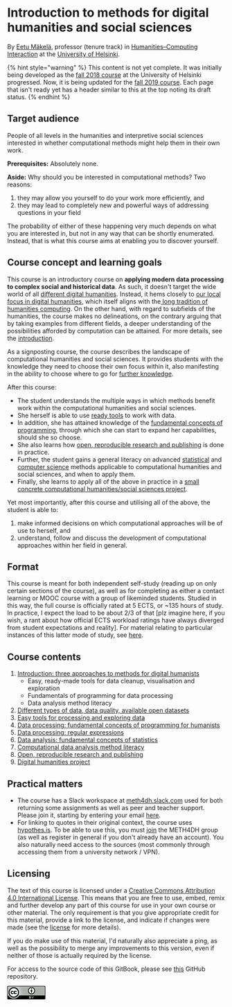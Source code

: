 # Introduction to methods for digital humanities and social sciences

By [Eetu Mäkelä](http://iki.fi/eetu.makela), professor \(tenure track\) in [Humanities–Computing Interaction](http://heldig.fi/hssci) at the [University of Helsinki](https://www.helsinki.fi/).

{% hint style="warning" %}
This content is not yet complete. It was initially being developed as the [fall 2018 course](course-instances/helsinki-fall-2018.md) at the University of Helsinki progressed. Now, it is being updated for the [fall 2019 course](course-instances/helsinki-fall-2019.md). Each page that isn't ready yet has a header similar to this at the top noting its draft status.
{% endhint %}

## Target audience

People of all levels in the humanities and interpretive social sciences interested in whether computational methods might help them in their own work. 

**Prerequisites:** Absolutely none.

**Aside:** Why should you  be interested in computational methods? Two reasons:

1. they may allow you yourself to do your work more efficiently, and
2. they may lead to completely new and powerful ways of addressing questions in your field

The probability of either of these happening very much depends on what you are interested in, but not in any way that can be shortly enumerated. Instead, that is what this course aims at enabling you to discover yourself. 

## Course concept and learning goals

This course is an introductory course on **applying modern data processing to complex social and historical data**. As such, it doesn't target the wide world of all [different digital humanities](http://j.mp/allthedh). Instead, it hems closely to [our local focus in digital humanities](https://www.helsinki.fi/en/helsinki-centre-for-digital-humanities/our-digital-humanities), which itself aligns with the[ long tradition of humanities computing](introduction-three-approaches-to-methods-for-digital-humanists/history-of-humanities-computing.md). On the other hand, with regard to subfields of the humanities, the course makes no delineations, on the contrary arguing that by taking examples from different fields, a deeper understanding of the possibilities afforded by computation can be attained. For more details, see the [introduction](introduction-three-approaches-to-methods-for-digital-humanists/).

As a signposting course, the course describes the landscape of computational humanities and social sciences. It provides students with the knowledge they need to choose their own focus within it, also manifesting in the ability to choose where to go for [further knowledge](where-to-continue.md).

After this course: 

* The student understands the multiple ways in which methods benefit work within the computational humanities and social sciences. 
* She herself is able to use [ready tools](easy-tools-for-processing-and-exploring-data.md) to work with data. 
* In addition, she has attained knowledge of the [fundamental concepts of programming](data-processing-fundamental-concepts-of-programming-for-humanists.md), through which she can start to expand her capabilities, should she so choose. 
* She also learns how [open, reproducible research and publishing](open-reproducible-research-and-publishing.md) is done in practice. 
* Further, the student gains a general literacy on advanced [statistical](computational-data-analysis-method-literacy/) and [computer science](computational-data-analysis-method-literacy/) methods applicable to computational humanities and social sciences, and when to apply them. 
* Finally, she learns to apply all of the above in practice in a [small concrete computational humanities/social sciences project](final-project.md). 

Yet most importantly, after this course and utilising all of the above, the student is able to: 

1. make informed decisions on which computational approaches will be of use to herself, and
2. understand, follow and discuss the development of computational approaches within her field in general.

## Format

This course is meant for both independent self-study \(reading up on only certain sections of the course\), as well as for completing as either a contact learning or MOOC course with a group of likeminded students. Studied in this way, the full course is officially rated at 5 ECTS, or ~135 hours of study. In practice, I expect the load to be about 2/3 of that \[plz imagine here, if you wish, a rant about how official ECTS workload ratings have always diverged from student expectations and reality\]. For material relating to particular instances of this latter mode of study, see [here](course-instances/).

## Course contents

1. [Introduction: three approaches to methods for digital humanists](introduction-three-approaches-to-methods-for-digital-humanists/)
   * Easy, ready-made tools for data cleanup, visualisation and exploration
   * Fundamentals of programming for data processing
   * Data analysis method literacy
2. [Different types of data, data quality, available open datasets](different-types-of-data-data-quality-available-open-datasets.md)
3. [Easy tools for processing and exploring data](easy-tools-for-processing-and-exploring-data.md)
4. [Data processing: fundamental concepts of programming for humanists](data-processing-fundamental-concepts-of-programming-for-humanists.md)
5. [Data processing: regular expressions](regular-expressions.md)
6. [Data analysis: fundamental concepts of statistics](data-analysis-fundamental-concepts-of-statistics.md)
7. [Computational data analysis method literacy](https://docs.google.com/presentation/d/e/2PACX-1vTEAtbzLYJXn2Pp8ozrSfxmzQOxo6SfVOXpscLbgCXkeXtqpzlwlU37dmQTWEAjIUAPedbT_BG1x0Ll/pub?start=false&loop=false&delayms=3000)
8. [Open, reproducible research and publishing](open-reproducible-research-and-publishing.md)
9. [Digital humanities project](final-project.md)

## Practical matters

* The course has a Slack workspace at [meth4dh.slack.com](http://meth4dh.slack.com/) used for both returning some assignments as well as peer and teacher support. Please join it, starting by entering your email [here](https://communityinviter.com/apps/meth4dh/meth4dh).
* For linking to quotes in their original context, the course uses [hypothes.is](http://hypothes.is). To be able to use this, you must [join](https://hypothes.is/groups/W6MAkGe8/meth4dh) the METH4DH group \(as well as register in general if you don't already have an account\). You also naturally need access to the sources \(most commonly through accessing them from a university network / VPN\).

## Licensing

The text of this course is licensed under a [Creative Commons Attribution 4.0 International License](http://creativecommons.org/licenses/by/4.0/). This means that you are free to use, embed, remix and further develop any part of this course for use in your own course or other material. The only requirement is that you give appropriate credit for this material, provide a link to the license, and indicate if changes were made \(see the [license](https://creativecommons.org/licenses/by/4.0/) for more details\). 

If you do make use of this material, I'd naturally also appreciate a ping, as well as the possibility to merge any improvements to this version, even if neither of those is actually required by the license.

For access to the source code of this GitBook, please see [this](https://github.com/jiemakel/METH4DH) GitHub repository.

![](.gitbook/assets/image.png)

